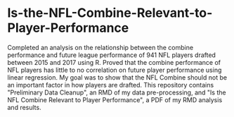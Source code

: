 # Is-the-NFL-Combine-Relevant-to-Player-Performance
Completed an analysis on the relationship between the combine performance and future league performance of 941 NFL players drafted between 2015 and 2017 using R. Proved that the combine performance of NFL players has little to no correlation on future player performance using linear regression. My goal was to show that the NFL Combine should not be an important factor in how players are drafted. This repository contains "Preliminary Data Cleanup", an RMD of my data pre-processing, and "Is the NFL Combine Relevant to Player Performance", a PDF of my RMD analysis and results.
